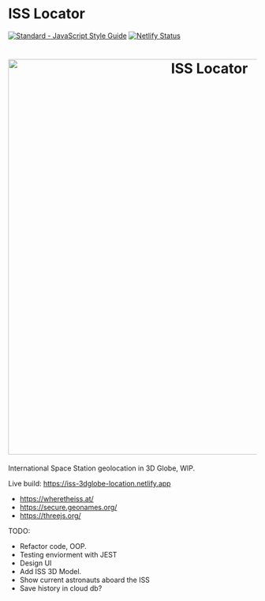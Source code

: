 # ISS Locator
<a href="https://standardjs.com"><img src="https://img.shields.io/badge/code_style-standard-brightgreen.svg" alt="Standard - JavaScript Style Guide"></a>
[![Netlify Status](https://api.netlify.com/api/v1/badges/ace38cb4-f72f-4324-84d7-aa06446d46be/deploy-status)](https://app.netlify.com/sites/iss-3dglobe-location/deploys)

<h1 align="center">
  <img src="https://raw.githubusercontent.com/kikeonline/iss-locator/main/screenshot.gif" alt="ISS Locator" width="800">
  <br>
</h1>

International Space Station geolocation in 3D Globe, WIP.

Live build: https://iss-3dglobe-location.netlify.app

- https://wheretheiss.at/
- https://secure.geonames.org/
- https://threejs.org/

TODO:

- Refactor code, OOP.
- Testing enviorment with JEST
- Design UI
- Add ISS 3D Model.
- Show current astronauts aboard the ISS
- Save history in cloud db?